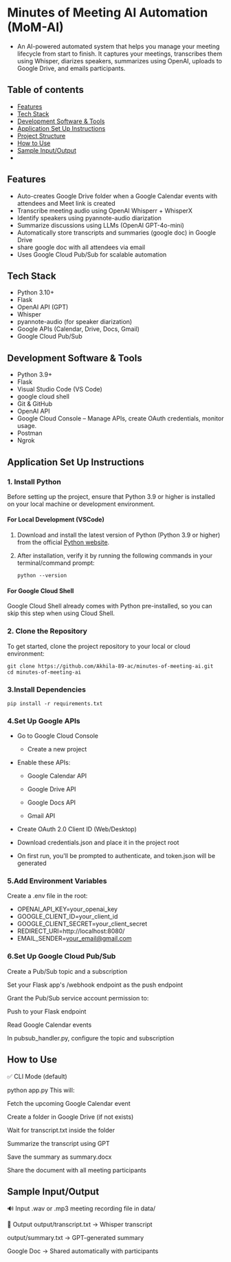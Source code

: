# Minutes of Meeting AI Automation (MoM-AI)
- An AI-powered automated system that helps you manage your meeting lifecycle from start to finish. It captures your meetings, transcribes them using Whisper, diarizes speakers, summarizes using OpenAI, uploads to Google Drive, and emails participants.
  
## Table of contents

- [Features](#features)
- [Tech Stack](#tech-stack)
- [Development Software & Tools](#development-software-&-tools)
- [Application Set Up Instructions](#application-set-up-instructions)
- [Project Structure](#project-structure)
- [How to Use](#how-to-use)
- [Sample Input/Output](#sample-input/output)
- 
## Features

- Auto-creates Google Drive folder when a Google Calendar events with attendees and Meet link is created
- Transcribe meeting audio using OpenAI Whisperr + WhisperX
- Identify speakers using pyannote-audio diarization
- Summarize discussions using LLMs (OpenAI GPT-4o-mini)
- Automatically store transcripts and summaries (google doc) in Google Drive
- share google doc with all attendees via email
- Uses Google Cloud Pub/Sub for scalable automation

## Tech Stack

- Python 3.10+
- Flask
- OpenAI API (GPT)
- Whisper
- pyannote-audio (for speaker diarization)
- Google APIs (Calendar, Drive, Docs, Gmail)
- Google Cloud Pub/Sub

## Development Software & Tools

- Python 3.9+
- Flask
- Visual Studio Code (VS Code)
- google cloud shell
- Git & GitHub
- OpenAI API
- Google Cloud Console
– Manage APIs, create OAuth credentials, monitor usage.
- Postman
- Ngrok
  
## Application Set Up Instructions

### 1. Install Python

Before setting up the project, ensure that Python 3.9 or higher is installed on your local machine or development environment.

#### For Local Development (VSCode)

1. Download and install the latest version of Python (Python 3.9 or higher) from the official [Python website](https://www.python.org/downloads/).
2. After installation, verify it by running the following commands in your terminal/command prompt:

   ```python --version```

#### For Google Cloud Shell
Google Cloud Shell already comes with Python pre-installed, so you can skip this step when using Cloud Shell.
   
   
### 2. Clone the Repository

To get started, clone the project repository to your local or cloud environment:

```
git clone https://github.com/Akhila-89-ac/minutes-of-meeting-ai.git
cd minutes-of-meeting-ai
```

### 3.Install Dependencies

```pip install -r requirements.txt```

### 4.Set Up Google APIs
- Go to Google Cloud Console

  - Create a new project

- Enable these APIs:

  - Google Calendar API

  - Google Drive API

  - Google Docs API

  - Gmail API

- Create OAuth 2.0 Client ID (Web/Desktop)

- Download credentials.json and place it in the project root

- On first run, you'll be prompted to authenticate, and token.json will be generated

### 5.Add Environment Variables

Create a .env file in the root:


- OPENAI_API_KEY=your_openai_key
- GOOGLE_CLIENT_ID=your_client_id
- GOOGLE_CLIENT_SECRET=your_client_secret
- REDIRECT_URI=http://localhost:8080/
- EMAIL_SENDER=your_email@gmail.com

### 6.Set Up Google Cloud Pub/Sub
Create a Pub/Sub topic and a subscription

Set your Flask app's /webhook endpoint as the push endpoint

Grant the Pub/Sub service account permission to:

Push to your Flask endpoint

Read Google Calendar events

In pubsub_handler.py, configure the topic and subscription

## How to Use
✅ CLI Mode (default)

python app.py
This will:

Fetch the upcoming Google Calendar event

Create a folder in Google Drive (if not exists)

Wait for transcript.txt inside the folder

Summarize the transcript using GPT

Save the summary as summary.docx

Share the document with all meeting participants




## Sample Input/Output
🔊 Input
.wav or .mp3 meeting recording file in data/

📄 Output
output/transcript.txt → Whisper transcript

output/summary.txt → GPT-generated summary

Google Doc → Shared automatically with participants




